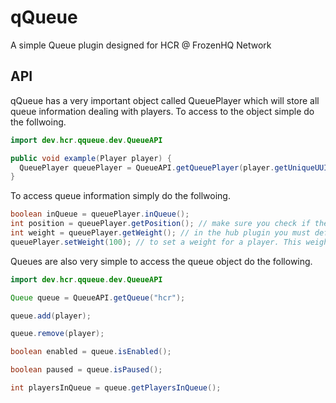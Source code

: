 # qQueue
A simple Queue plugin designed for HCR @ FrozenHQ Network

## API
qQueue has a very important object called QueuePlayer which will store all queue information dealing with players. To access to the object simple do the follwoing.
```java
import dev.hcr.qqueue.dev.QueueAPI

public void example(Player player) {
  QueuePlayer queuePlayer = QueueAPI.getQueuePlayer(player.getUniqueUUID());
}
```
To access queue information simply do the follwoing.
```java
boolean inQueue = queuePlayer.inQueue();
int position = queuePlayer.getPosition(); // make sure you check if they are in a queue.
int weight = queuePlayer.getWeight(); // in the hub plugin you must define the weight manually.
queuePlayer.setWeight(100); // to set a weight for a player. This weight does not save you must set everytime
```

Queues are also very simple to access the queue object do the following.
```java
import dev.hcr.qqueue.dev.QueueAPI

Queue queue = QueueAPI.getQueue("hcr");

queue.add(player);

queue.remove(player);

boolean enabled = queue.isEnabled();

boolean paused = queue.isPaused();

int playersInQueue = queue.getPlayersInQueue();
```
